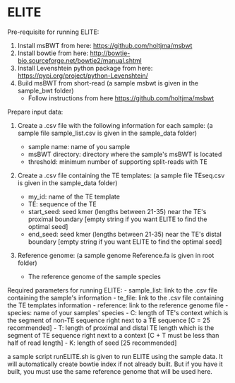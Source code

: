 # ELITE

Pre-requisite for running ELITE:

1. Install msBWT from here: https://github.com/holtjma/msbwt
2. Install bowtie from here: http://bowtie-bio.sourceforge.net/bowtie2/manual.shtml
3. Install Levenshtein python package from here: https://pypi.org/project/python-Levenshtein/
4. Build msBWT from short-read  (a sample msbwt is given in the sample_bwt folder)
    - Follow instructions from here https://github.com/holtjma/msbwt

Prepare input data:

1. Create a .csv file with the following information for each sample: (a sample file sample_list.csv is given in the sample_data folder)
    - sample name: name of you sample
    - msBWT directory: directory where the sample's msBWT is located
    - threshold: minimum number of supporting split-reads with TE
    
    
2. Create a .csv file containing the TE templates: (a sample file TEseq.csv is given in the sample_data folder)
    - my_id: name of the TE template
    - TE: sequence of the TE
    - start_seed: seed kmer (lengths between 21-35) near the TE's proximal boundary [empty string if you want ELITE to find the optimal seed]
    - end_seed: seed kmer (lengths between 21-35) near the TE's distal boundary [empty string if you want ELITE to find the optimal seed]
    
3. Reference genome: (a sample genome Reference.fa is given in root folder)
    - The reference genome of the sample species

Required parameters for running ELITE:
    - sample_list: link to the .csv file containing the sample's information
    - te_file: link to the .csv file containing the TE templates information
    - reference: link to the reference genome file
    - species: name of your samples' species
    - C: length of TE's context which is the segment of non-TE sequence right next to a TE sequence [C = 25 recommended]
    - T: length of proximal and distal TE length which is the segment of TE sequence right next to a context [C + T must be less than half of read length]
    - K: length of seed [25 recommended]
    
a sample script runELITE.sh is given to run ELITE using the sample data. 
It will automatically create bowtie index if not already built. 
But if you have it built, you must use the same reference genome that will be used here.
